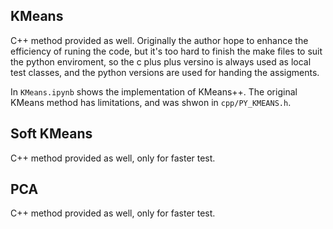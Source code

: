 

## KMeans

C++ method provided as well. Originally the author hope to enhance the efficiency of runing the code, but it's too hard to finish the make files to suit the python enviroment, so the c plus plus versino is always used as local test classes, and the python versions are used for handing the assigments.

In `KMeans.ipynb` shows the implementation of KMeans++. The original KMeans method has limitations, and was shwon in `cpp/PY_KMEANS.h`.



## Soft KMeans

C++ method provided as well, only for faster test.





## PCA

C++ method provided as well, only for faster test.